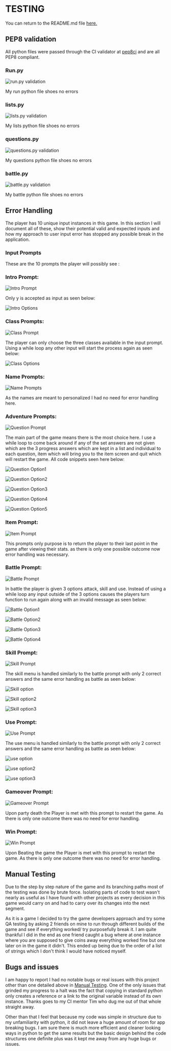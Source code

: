 # **TESTING**

You can return to the README.md file [here.](./README.md)

## PEP8 validation

All python files were passed through the CI validator at [pep8ci](https://pep8ci.herokuapp.com) and are all PEP8 compliant.

### Run.py

![run.py validation](./documentation/run_validation.png)

My run python file shoes no errors

### lists.py

![lists.py validation](./documentation/lists_validation.png)

My lists python file shoes no errors

### questions.py

![questions.py validation](./documentation/questions_validation.png)

My questions python file shoes no errors

### battle.py

![battle.py validation](./documentation/battle_validation.png)

My battle python file shoes no errors

## Error Handling 

The player has 10 unique input instances in this game. In this section I will document all of these, show their potential valid and expected inputs and how my approach to user input error has stopped any possible break in the application.

### Input Prompts

These are the 10 prompts the player will possibly see :

### Intro Prompt:
![Intro Prompt](./documentation/intro_prompt.png)

Only y is accepted as input as seen below:

![Intro Options](./documentation/intro_handling.png)

### Class Prompts:
![Class Prompt](./documentation/class_prompt.png)

The player can only choose the three classes available in the input prompt. Using a while loop any other input will start the process again as seen below:
    
![Class Options](./documentation/class_handling.png)

### Name Prompts:
![Name Prompts](./documentation/class_prompt.png)

As the names are meant to personalized I had no need for error handling here.

### Adventure Prompts:
![Question Prompt](./documentation/question_prompt.png)

The main part of the game means there is the most choice here. I use a while loop to come back around if any of the set answers are not given which are the 3 progress answers which are kept in a list and individual to each question, item which will bring you to the item screen and quit which will restart the game. All code snippets seen here below:

![Question Option1](./documentation/question_handling1.png)

![Question Option2](./documentation/question_handling2.png)

![Question Option3](./documentation/question_handling3.png)

![Question Option4](./documentation/question_handling4.png)

![Question Option5](./documentation/question_handling5.png)

### Item Prompt:
![Item Prompt](./documentation/item_prompt.png)

This prompts only purpose is to return the player to their last point in the game after viewing their stats. as there is only one possible outcome now error handling was necessary.

### Battle Prompt:
![Battle Prompt](./documentation/battle_prompt.png)

In battle the player is given 3 options attack, skill and use. Instead of using a while loop any input outside of the 3 options causes the players turn function to run again along with an invalid message as seen below:

![Battle Option1](./documentation/battle_handling1.png)

![Battle Option2](./documentation/battle_handling2.png)

![Battle Option3](./documentation/battle_handling3.png)

![Battle Option4](./documentation/battle_invalid.png)

### Skill Prompt:
![Skill Prompt](./documentation/skill_prompt.png)

The skill menu is handled similarly to the battle prompt with only 2 correct answers and the same error handling as battle as seen below: 

![Skill option](./documentation/skill_handling.png)

![Skill option2](./documentation/skill_handling2.png)

![Skill option3](./documentation/battle_invalid.png)

### Use Prompt:
![Use Prompt](./documentation/use_prompt.png)

The use menu is handled similarly to the battle prompt with only 2 correct answers and the same error handling as battle as seen below: 

![use option](./documentation/use_handling.png)

![use option2](./documentation/use_handling2.png)

![use option3](./documentation/battle_invalid.png)

### Gameover Prompt:
![Gameover Prompt](./documentation/gameover_prompt.png)

Upon party death the Player is met with this prompt to restart the game. As there is only one outcome there was no need for error handling.

### Win Prompt:
![Win Prompt](./documentation/win_game_prompt.png)

Upon Beating the game the Player is met with this prompt to restart the game. As there is only one outcome there was no need for error handling.


## Manual Testing  

Due to the step by step nature of the game and its branching paths most of the testing was done by brute force. Isolating parts of code to test wasn't nearly as useful as I have found with other projects as every decision in this game would carry on and had to carry over its changes into the next segment.

As it is a game I decided to try the game developers approach and try some QA testing by asking 2 friends on mine to run through different builds of the game and see if everything worked/ try purposefully break it. I am quite thankful I did in the end as one friend caught a bug where at one instance where you are supposed to give coins away everything worked fine but one later on in the game it didn't. This ended up being due to the order of a list of strings which I don't think I would have noticed myself.

## Bugs and issues

I am happy to report I had no notable bugs or real issues with this project other than one detailed above in [Manual Testing](#manual-testing). One of the only issues that grinded my progress to a halt was the fact that copying in standard python only creates a reference or a link to the original variable instead of its own instance. Thanks goes to my CI mentor Tim who dug me out of that whole straight away.

Other than that I feel that because my code was simple in structure due to my unfamiliarity with python, it did not leave a huge amount of room for app breaking bugs. I am sure there is much more efficient and cleaner looking ways in python to get the same results but the basic design behind the code structures one definite plus was it kept me away from any huge bugs or issues.

